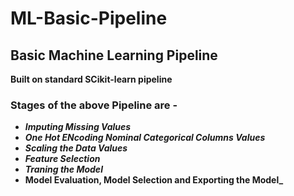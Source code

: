 # ML-Basic-Pipeline

## Basic Machine Learning Pipeline

**Built on standard SCikit-learn pipeline**

### Stages of the above Pipeline are -
  - **_Imputing Missing Values_**
  - **_One Hot ENcoding Nominal Categorical Columns Values_**
  - **_Scaling the Data Values_**
  - **_Feature Selection_**
  - **_Traning the Model_**
  - **Model Evaluation, Model Selection and Exporting the Model_**
